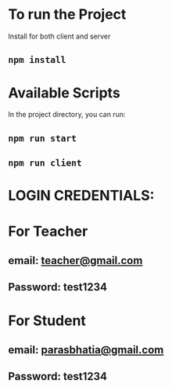 # To run the Project

Install for both client and server 

## `npm install`

# Available Scripts

In the project directory, you can run:

## `npm run start`

## `npm run client`

# LOGIN CREDENTIALS: 

# For Teacher 

## email: teacher@gmail.com
## Password: test1234

# For Student

## email: parasbhatia@gmail.com
## Password: test1234



